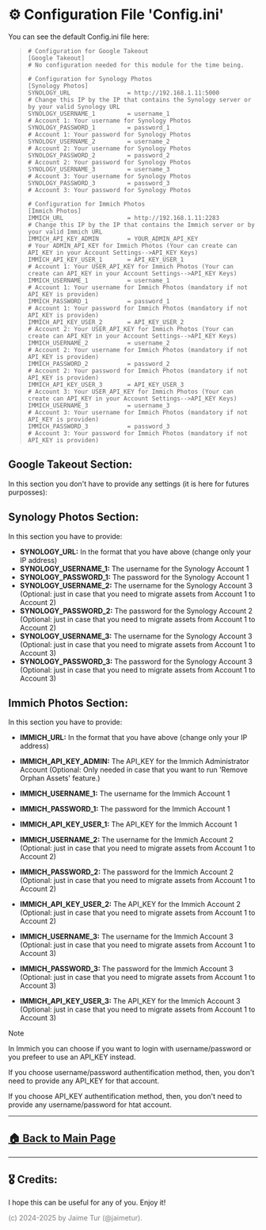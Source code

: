 # ⚙️ Configuration File 'Config.ini'

You can see the default Config.ini file here:

>```
># Configuration for Google Takeout
>[Google Takeout]
># No configuration needed for this module for the time being.
>
># Configuration for Synology Photos
>[Synology Photos]
>SYNOLOGY_URL                = http://192.168.1.11:5000                      # Change this IP by the IP that contains the Synology server or by your valid Synology URL
>SYNOLOGY_USERNAME_1         = username_1                                    # Account 1: Your username for Synology Photos
>SYNOLOGY_PASSWORD_1         = password_1                                    # Account 1: Your password for Synology Photos
>SYNOLOGY_USERNAME_2         = username_2                                    # Account 2: Your username for Synology Photos
>SYNOLOGY_PASSWORD_2         = password_2                                    # Account 2: Your password for Synology Photos
>SYNOLOGY_USERNAME_3         = username_3                                    # Account 3: Your username for Synology Photos
>SYNOLOGY_PASSWORD_3         = password_3                                    # Account 3: Your password for Synology Photos
>
># Configuration for Immich Photos
>[Immich Photos]
>IMMICH_URL                  = http://192.168.1.11:2283                      # Change this IP by the IP that contains the Immich server or by your valid Immich URL
>IMMICH_API_KEY_ADMIN        = YOUR_ADMIN_API_KEY                            # Your ADMIN_API_KEY for Immich Photos (Your can create can API_KEY in your Account Settings-->API_KEY Keys)
>IMMICH_API_KEY_USER_1       = API_KEY_USER_1                                # Account 1: Your USER_API_KEY for Immich Photos (Your can create can API_KEY in your Account Settings-->API_KEY Keys)
>IMMICH_USERNAME_1           = username_1                                    # Account 1: Your username for Immich Photos (mandatory if not API_KEY is providen)
>IMMICH_PASSWORD_1           = password_1                                    # Account 1: Your password for Immich Photos (mandatory if not API_KEY is providen)
>IMMICH_API_KEY_USER_2       = API_KEY_USER_2                                # Account 2: Your USER_API_KEY for Immich Photos (Your can create can API_KEY in your Account Settings-->API_KEY Keys)
>IMMICH_USERNAME_2           = username_2                                    # Account 2: Your username for Immich Photos (mandatory if not API_KEY is providen)
>IMMICH_PASSWORD_2           = password_2                                    # Account 2: Your password for Immich Photos (mandatory if not API_KEY is providen)
>IMMICH_API_KEY_USER_3       = API_KEY_USER_3                                # Account 3: Your USER_API_KEY for Immich Photos (Your can create can API_KEY in your Account Settings-->API_KEY Keys)
>IMMICH_USERNAME_3           = username_3                                    # Account 3: Your username for Immich Photos (mandatory if not API_KEY is providen)
>IMMICH_PASSWORD_3           = password_3                                    # Account 3: Your password for Immich Photos (mandatory if not API_KEY is providen)
>```

## Google Takeout Section:
In this section you don't have to provide any settings (it is here for futures purposses):

## Synology Photos Section:
In this section you have to provide:
- **SYNOLOGY_URL:** In the format that you have above (change only your IP address)
- **SYNOLOGY_USERNAME_1:** The username for the Synology Account 1
- **SYNOLOGY_PASSWORD_1:** The password for the Synology Account 1
- **SYNOLOGY_USERNAME_2:** The username for the Synology Account 3 (Optional: just in case that you need to migrate assets from Account 1 to Account 2)
- **SYNOLOGY_PASSWORD_2:** The password for the Synology Account 2 (Optional: just in case that you need to migrate assets from Account 1 to Account 2)
- **SYNOLOGY_USERNAME_3:** The username for the Synology Account 3 (Optional: just in case that you need to migrate assets from Account 1 to Account 3)
- **SYNOLOGY_PASSWORD_3:** The password for the Synology Account 3 (Optional: just in case that you need to migrate assets from Account 1 to Account 3)

## Immich Photos Section:
In this section you have to provide:
- **IMMICH_URL:** In the format that you have above (change only your IP address)
- **IMMICH_API_KEY_ADMIN:** The API_KEY for the Immich Administrator Account (Optional: Only needed in case that you want to run 'Remove Orphan Assets' feature.)


- **IMMICH_USERNAME_1:** The username for the Immich Account 1
- **IMMICH_PASSWORD_1:** The password for the Immich Account 1
- **IMMICH_API_KEY_USER_1:** The API_KEY for the Immich Account 1  


- **IMMICH_USERNAME_2:** The username for the Immich Account 2 (Optional: just in case that you need to migrate assets from Account 1 to Account 2)
- **IMMICH_PASSWORD_2:** The password for the Immich Account 2 (Optional: just in case that you need to migrate assets from Account 1 to Account 2)
- **IMMICH_API_KEY_USER_2:** The API_KEY for the Immich Account 2 (Optional: just in case that you need to migrate assets from Account 1 to Account 2)


- **IMMICH_USERNAME_3:** The username for the Immich Account 3 (Optional: just in case that you need to migrate assets from Account 1 to Account 3)
- **IMMICH_PASSWORD_3:** The password for the Immich Account 3 (Optional: just in case that you need to migrate assets from Account 1 to Account 3)
- **IMMICH_API_KEY_USER_3:** The API_KEY for the Immich Account 3 (Optional: just in case that you need to migrate assets from Account 1 to Account 3)

> [!NOTE]  
> In Immich you can choose if you want to login with username/password or you prefeer to use an API_KEY instead.  
>
> If you choose username/password authentification method, then, you don't need to provide any API_KEY for that account.  
>
> If you choose API_KEY authentification method, then, you don't need to provide any username/password for htat account.  

---

## [🏠 Back to Main Page](https://github.com/jaimetur/PhotoMigrator/blob/main)


---
## 🎖️ Credits:
I hope this can be useful for any of you. Enjoy it!

<span style="color:grey">(c) 2024-2025 by Jaime Tur (@jaimetur).</span>  
